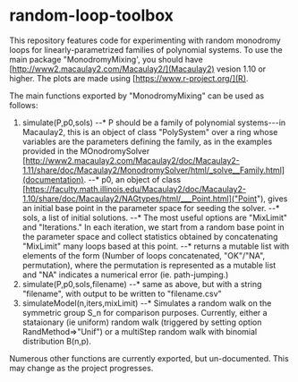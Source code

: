 # random-loop-toolbox

This repository features code for experimenting with random monodromy loops for linearly-parametrized families of polynomial systems. To use the main package "MonodromyMixing', you should have [http://www2.macaulay2.com/Macaulay2/](Macaulay2) vesion 1.10 or higher. The plots are made using [https://www.r-project.org/](R).

The main functions exported by "MonodromyMixing" can be used as follows:

1. simulate(P,p0,sols)
--* P should be a family of polynomial systems---in Macaulay2, this is an object of class "PolySystem" over a ring whose variables are the parameters defining the family, as in the examples provided in the MOnodromySolver [http://www2.macaulay2.com/Macaulay2/doc/Macaulay2-1.11/share/doc/Macaulay2/MonodromySolver/html/_solve__Family.html](documentation).
--* p0, an object of class [https://faculty.math.illinois.edu/Macaulay2/doc/Macaulay2-1.10/share/doc/Macaulay2/NAGtypes/html/___Point.html]("Point"), gives an initial base point in the parameter space for seeding the solver. 
--* sols, a list of initial solutions.
--* The most useful options are "MixLimit" and "Iterations." In each iteration, we start from a random base point in the parameter space and collect statistics obtained by concatenating "MixLimit" many loops based at this point. 
--* returns a mutable list with elements of the form (Number of loops concatenated, "OK"/"NA", permutation), where the permutation is represented as a mutable list and "NA" indicates a numerical error (ie. path-jumping.)
2. simulate(P,p0,sols,filename)
--* same as above, but with a string "filename", with output to be written to "filename.csv"
3. simulateModel(n,iters,mixLimit)
--* Simulates a random walk on the symmetric group S_n for comparison purposes. Currently, either a stataionary (ie uniform) random walk (triggered by setting option RandMethod=>"Unif") or a multiStep random walk with binomial distribution B(n,p). 

Numerous other functions are currently exported, but un-documented. This may change as the project progresses.